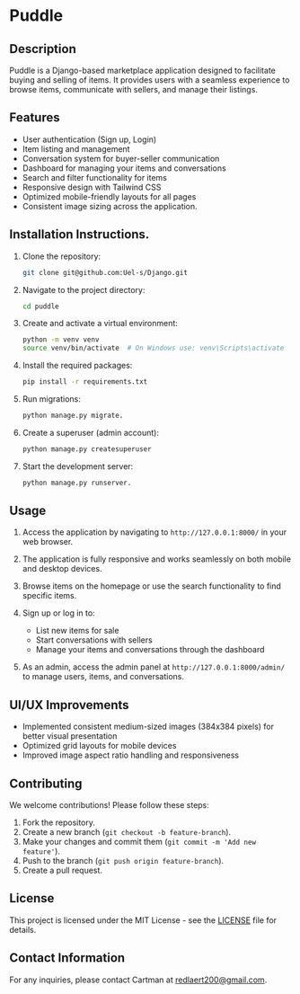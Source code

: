 # Puddle

## Description
Puddle is a Django-based marketplace application designed to facilitate buying and selling of items. It provides users with a seamless experience to browse items, communicate with sellers, and manage their listings.

## Features
- User authentication (Sign up, Login)
- Item listing and management
- Conversation system for buyer-seller communication
- Dashboard for managing your items and conversations
- Search and filter functionality for items
- Responsive design with Tailwind CSS
- Optimized mobile-friendly layouts for all pages
- Consistent image sizing across the application.


## Installation Instructions.
1. Clone the repository:
   ```bash
   git clone git@github.com:Uel-s/Django.git
   ```
2. Navigate to the project directory:
   ```bash
   cd puddle
   ```
3. Create and activate a virtual environment:
   ```bash
   python -m venv venv
   source venv/bin/activate  # On Windows use: venv\Scripts\activate
   ```
4. Install the required packages:
   ```bash
   pip install -r requirements.txt
   ```
5. Run migrations:
   ```bash
   python manage.py migrate.
   ```
6. Create a superuser (admin account):
   ```bash
   python manage.py createsuperuser
   ```
7. Start the development server:
   ```bash
   python manage.py runserver.
   ```

## Usage
1. Access the application by navigating to `http://127.0.0.1:8000/` in your web browser.
2. The application is fully responsive and works seamlessly on both mobile and desktop devices.

2. Browse items on the homepage or use the search functionality to find specific items.
3. Sign up or log in to:
   - List new items for sale
   - Start conversations with sellers
   - Manage your items and conversations through the dashboard
4. As an admin, access the admin panel at `http://127.0.0.1:8000/admin/` to manage users, items, and conversations.

## UI/UX Improvements
- Implemented consistent medium-sized images (384x384 pixels) for better visual presentation
- Optimized grid layouts for mobile devices
- Improved image aspect ratio handling and responsiveness

## Contributing

We welcome contributions! Please follow these steps:
1. Fork the repository.
2. Create a new branch (`git checkout -b feature-branch`).
3. Make your changes and commit them (`git commit -m 'Add new feature'`).
4. Push to the branch (`git push origin feature-branch`).
5. Create a pull request.

## License
This project is licensed under the MIT License - see the [LICENSE](LICENSE) file for details.

## Contact Information
For any inquiries, please contact Cartman at redlaert200@gmail.com.
